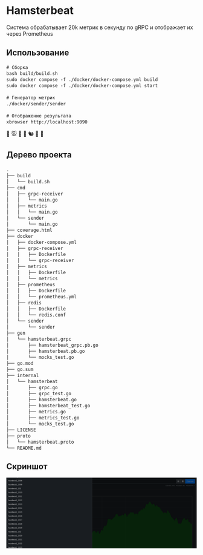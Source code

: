 # Hamsterbeat

Система обрабатывает 20k метрик в секунду по gRPC и отображает их через Prometheus

## Использование
```
# Сборка
bash build/build.sh
sudo docker compose -f ./docker/docker-compose.yml build
sudo docker compose -f ./docker/docker-compose.yml start

# Генератор метрик
./docker/sender/sender

# Отображение результата
xbrowser http://localhost:9090
```
🦝 🐭 🐹 🐰 🐿️ 🦦 🦡

## Дерево проекта

```
.
├── build
│   └── build.sh
├── cmd
│   ├── grpc-receiver
│   │   └── main.go
│   ├── metrics
│   │   └── main.go
│   └── sender
│       └── main.go
├── coverage.html
├── docker
│   ├── docker-compose.yml
│   ├── grpc-receiver
│   │   ├── Dockerfile
│   │   └── grpc-receiver
│   ├── metrics
│   │   ├── Dockerfile
│   │   └── metrics
│   ├── prometheus
│   │   ├── Dockerfile
│   │   └── prometheus.yml
│   ├── redis
│   │   ├── Dockerfile
│   │   └── redis.conf
│   └── sender
│       └── sender
├── gen
│   └── hamsterbeat.grpc
│       ├── hamsterbeat_grpc.pb.go
│       ├── hamsterbeat.pb.go
│       └── mocks_test.go
├── go.mod
├── go.sum
├── internal
│   └── hamsterbeat
│       ├── grpc.go
│       ├── grpc_test.go
│       ├── hamsterbeat.go
│       ├── hamsterbeat_test.go
│       ├── metrics.go
│       ├── metrics_test.go
│       └── mocks_test.go
├── LICENSE
├── proto
│   └── hamsterbeat.proto
└── README.md
```

## Скриншот

![screen](docs/screen.png)
